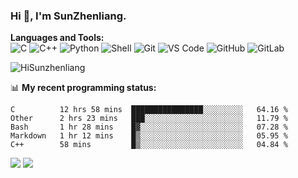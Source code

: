 
### Hi 👋, I'm SunZhenliang.



**Languages and Tools:**  
![C](https://img.shields.io/badge/-00599C?style=flat-square&logo=c&logoColor=white)
![C++](https://img.shields.io/badge/-C++-00599C?style=flat-square&logo=c%2B%2B&logoColor=white)
![Python](https://img.shields.io/badge/-Python-8fcfd1?style=flat-square&logo=Python)
![Shell](https://img.shields.io/badge/-Shell-blasck?style=flat-square&logo=Shell)
![Git](https://img.shields.io/badge/-Git-black?style=flat-square&logo=git)
![VS Code](https://img.shields.io/badge/-VS%20Code-007ACC?style=flat-square&logo=visual-studio-code)
![GitHub](https://img.shields.io/badge/-GitHub-181717?style=flat-square&logo=github)
![GitLab](https://img.shields.io/badge/-GitLab-FCA121?style=flat-square&logo=gitlab)

<img   src="https://github-readme-stats.vercel.app/api?username=HiSunzhenliang&count_private=true&show_icons=true" alt="HiSunzhenliang" />

📊 **My recent programming status:**
<!--START_SECTION:waka-->
```text
C          12 hrs 58 mins  ████████████████░░░░░░░░░   64.16 % 
Other      2 hrs 23 mins   ███░░░░░░░░░░░░░░░░░░░░░░   11.79 % 
Bash       1 hr 28 mins    █▓░░░░░░░░░░░░░░░░░░░░░░░   07.28 % 
Markdown   1 hr 12 mins    █▒░░░░░░░░░░░░░░░░░░░░░░░   05.95 % 
C++        58 mins         █▒░░░░░░░░░░░░░░░░░░░░░░░   04.84 % 
```
<!--END_SECTION:waka-->
[![](https://img.shields.io/ubuntu/v/ubuntu-wallpapers)](https://kubuntu.org/)
![](https://visitor-badge.glitch.me/badge?page_id=HiSunzhenliang.readme)


